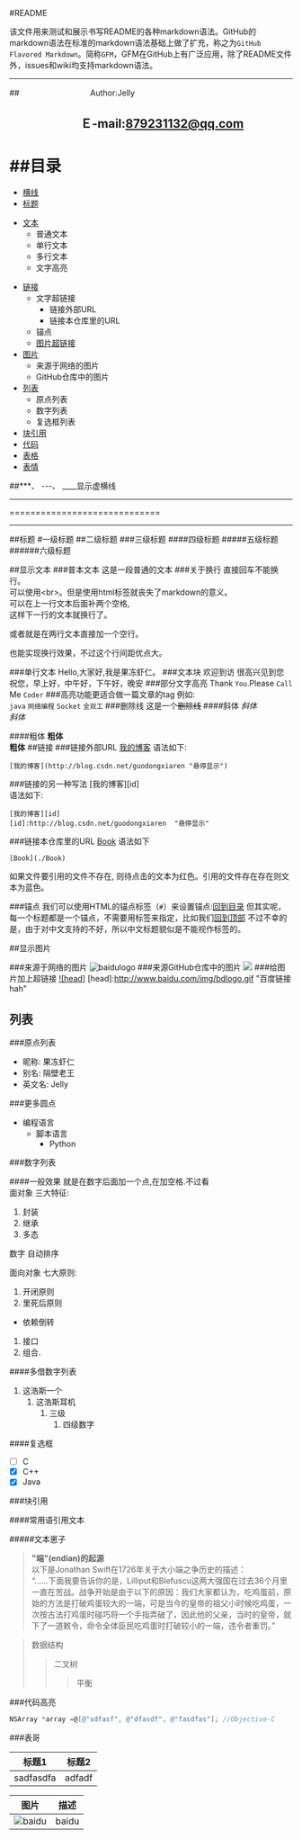 #<a name="top"/>README 

该文件用来测试和展示书写README的各种markdown语法。GitHub的markdown语法在标准的markdown语法基础上做了扩充，称之为`GitHub Flavored Markdown`。简称`GFM`，GFM在GitHub上有广泛应用，除了README文件外，issues和wiki均支持markdown语法。

--------------------
##　　　　　　　　　Author:Jelly
##   　　　　　　Ｅ-mail:879231132@qq.com
##<a name="catalogues"/>目录
==================
* [横线](#line)  
* [标题](#title)   
- [文本](#text)  
	* 普通文本
	* 单行文本
	* 多行文本
	* 文字高亮
* [链接](#link)
	* 文字超链接  
		* 链接外部URL
		* 链接本仓库里的URL
	- 锚点
	* [图片超链接](#supreLink)
* [图片](#picture)
	* 来源于网络的图片
	* GitHub仓库中的图片
* [列表](#listing)
	*  原点列表   
	*  数字列表
	*  复选框列表
* [块引用](#block)
* [代码](#code)
* [表格](#table)
* [表情](#emoji)

##<a name="line"/>***、 ---、 ____显示虚横线

----------------------

=============================

---------------------------------
##<a name="title"/>标题
#一级标题
##二级标题
###三级标题
####四级标题
#####五级标题
######六级标题

##<a name="text"/>显示文本
###普本文本
这是一段普通的文本
###关于换行
直接回车不能换行。  
可以使用\<br>。但是使用html标签就丧失了markdown的意义。  
可以在上一行文本后面补两个空格,  
这样下一行的文本就换行了。  

或者就是在两行文本直接加一个空行。

也能实现换行效果，不过这个行间距优点大。

###单行文本
	Hello,大家好,我是果冻虾仁。
###文本块
	欢迎到访
	很高兴见到您
	祝您，早上好，中午好，下午好，晚安
###部分文字高亮
Thank `You`.Please `Call` Me `Coder`
###高亮功能更适合做一篇文章的tag
例如:<br>
`java` `网络编程` `Socket` `全双工`
###删除线
这是一个~~删除线~~
####斜体
_斜体_  
*斜体*

####粗体
__粗体__  
**粗体**
##<a name="link"/>链接
###链接外部URL
[我的博客](http://blog.csdn.net/guodongxiaren "悬停显示") 语法如下:  
```
[我的博客](http://blog.csdn.net/guodongxiaren "悬停显示")
```

###链接的另一种写法
[我的博客][id]  
语法如下:
```
[我的博客][id]
[id]:http://blog.csdn.net/guodongxiaren  "悬停显示"
```
###链接本仓库里的URL
[Book](./Book) 语法如下  
```
[Book](./Book)
```
如果文件要引用的文件不存在, 则待点击的文本为红色。引用的文件存在存在则文本为蓝色。

###锚点
我们可以使用HTML的锚点标签（`#`）来设置锚点:[回到目录](#catalogues)
但其实呢，每一个标题都是一个锚点，不需要用标签来指定，比如我们[回到顶部](#top) 不过不幸的是，由于对中文支持的不好，所以中文标题貌似是不能视作标签的。

##<a name="picture"/>显示图片

###来源于网络的图片
![baidulogo](  http://www.baidu.com/img/bdlogo.gif  "百度logo")
###来源GitHub仓库中的图片
![](https://github.com/guodongxiaren/ImageCache/raw/master/Logo/foryou.gif)
###<a name="supreLink"/>给图片加上超链接
[![head]](http://www.baidu.com)
[head]:http://www.baidu.com/img/bdlogo.gif  "百度链接hah"

## <a name="listing"/> 列表
###原点列表
- 昵称: 果冻虾仁
- 别名: 隔壁老王
- 英文名: Jelly

###更多圆点
* 编程语言
 	* 脚本语言  
 		* Python
 		
###数字列表

####一般效果
就是在数字后面加一个点,在加空格.不过看  
面对象 三大特征:  

1. 封装
2. 继承
3. 多态

数字 自动排序

面向对象 七大原则:

1. 开闭原则
2. 里死后原则
* 依赖倒转
1. 接口
2. 组合.

####多借数字列表

1. 这浩斯一个
	1. 这浩斯耳机
		1. 三级
			1. 四级数字
			
####复选框

- [ ] C
- [x] C++
- [x] Java

###<a name="block"/>块引用

####常用语引用文本

#####文本崽子

><b>"端"(endian)的起源</b><br>
以下是Jonathan Swift在1726年关于大小端之争历史的描述：  
“……下面我要告诉你的是，Lilliput和Blefuscu这两大强国在过去36个月里一直在苦战。战争开始是由于以下的原因：我们大家都认为，吃鸡蛋前，原始的方法是打破鸡蛋较大的一端，可是当今的皇帝的祖父小时候吃鸡蛋，一次按古法打鸡蛋时碰巧将一个手指弄破了，因此他的父亲，当时的皇帝，就下了一道敕令，命令全体臣民吃鸡蛋时打破较小的一端，违令者重罚。”



>数据结构  
>> 二叉树  
>>> 平衡  

###<a name="code"/>代码高亮

```Objective-C
NSArray *array =@[@"sdfasf", @"dfasdf", @"fasdfas"]; //Objective-C
```
###<a name="table"/>表哥

标题1 | 标题2 
------|-------
sadfasdfa| adfadf

图片  | 描述
------|------
![baidu](http://www.baidu.com/img/bdlogo.gif "百度logo") | baidu


	


 
